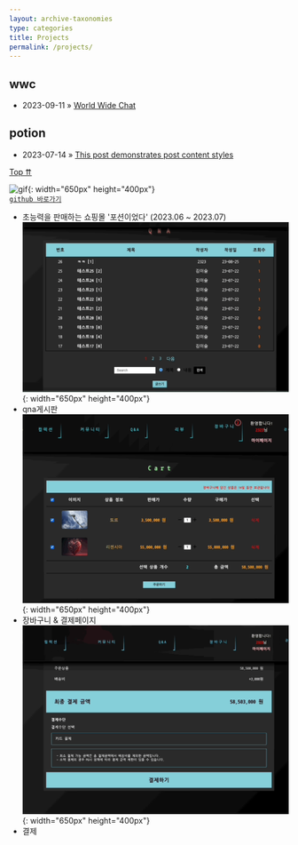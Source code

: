 ```yaml
---
layout: archive-taxonomies
type: categories
title: Projects
permalink: /projects/
---  
```

 
<div>
<h2 id="misc">wwc</h2>
      <ul class="post-list-by-taxonomy">
          <li>
            <time datetime="">2023-09-11</time> &raquo; <a href="/misc/2016/05/20/super-long-article.html">World Wide Chat</a>
          </li>
      </ul>
<h2 id="junk">potion</h2>
      <ul class="post-list-by-taxonomy">
          <li>
            <time datetime="">2023-07-14</time> &raquo; <a href="#about">
            This post demonstrates post content styles
          </li>
      </ul>
      <a href="#" onclick="backToTop()" class="back-to-top">Top &#8648;</a>
</div>

![gif](potion.gif){: width="650px" height="400px"}  
[`github 바로가기`](https://github.com/three-team1/main/tree/main) 
- 초능력을 판매하는 쇼핑몰 '포션이었다' (2023.06 ~ 2023.07)
![gif](qna.gif){: width="650px" height="400px"}
- qna게시판
![gif](cart.gif){: width="650px" height="400px"} 
- 장바구니 & 결제페이지
![gif](payment.gif){: width="650px" height="400px"} 
- 결제

